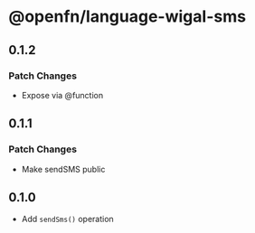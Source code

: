 # @openfn/language-wigal-sms

## 0.1.2

### Patch Changes

- Expose via @function

## 0.1.1

### Patch Changes

- Make sendSMS public

## 0.1.0

- Add `sendSms()` operation
